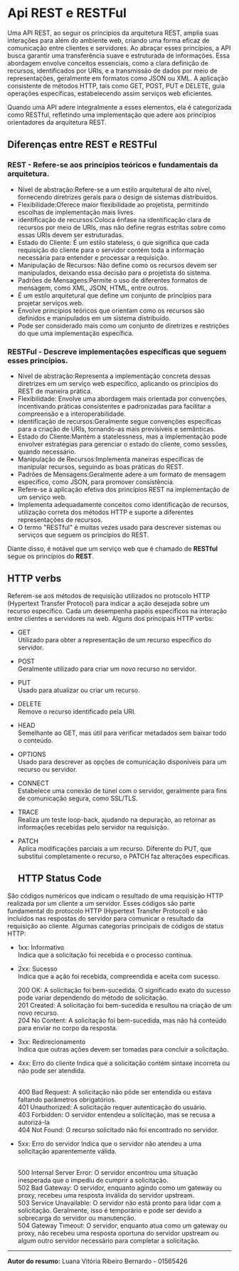  # Api REST e RESTFul

   <p>Uma API REST, ao seguir os princípios da arquitetura REST, amplia suas interações para além do ambiente web, criando uma forma eficaz de comunicação entre clientes e servidores. Ao abraçar esses princípios, a API busca garantir uma transferência suave e estruturada de informações. Essa abordagem envolve conceitos essenciais, como a clara definição de recursos, identificados por URIs, e a transmissão de dados por meio de representações, geralmente em formatos como JSON ou XML. A aplicação consistente de métodos HTTP, tais como GET, POST, PUT e DELETE, guia operações específicas, estabelecendo assim serviços web eficientes.</p>
    
<p>Quando uma API adere integralmente a esses elementos, ela é categorizada como RESTful, refletindo uma implementação que adere aos princípios orientadores da arquitetura REST.</p>
 
## Diferenças entre REST e RESTFul


### REST -  Refere-se aos princípios teóricos e fundamentais da arquitetura.
- Nível de abstração:Refere-se a um estilo arquitetural de alto nível, fornecendo diretrizes gerais para o design de sistemas distribuídos.
- Flexibilidade:Oferece maior flexibilidade ao projetista, permitindo escolhas de implementação mais livres.
- identificação de recursos:Coloca ênfase na identificação clara de recursos por meio de URIs, mas não define regras estritas sobre como essas URIs devem ser estruturadas.
- Estado do Cliente: É um estilo stateless, o que significa que cada requisição do cliente para o servidor contém toda a informação necessária para entender e processar a requisição.
- Manipulação de Recursos: Não define como os recursos devem ser manipulados, deixando essa decisão para o projetista do sistema.
- Padrões de Mensagens:Permite o uso de diferentes formatos de mensagem, como XML, JSON, HTML, entre outros.
- É um estilo arquitetural que define um conjunto de princípios para projetar serviços web.
- Envolve princípios teóricos que orientam como os recursos são definidos e manipulados em um sistema distribuído.
- Pode ser considerado mais como um conjunto de diretrizes e restrições do que uma implementação específica.

### RESTFul - Descreve implementações específicas que seguem esses princípios.
- Nível de abstração:Representa a implementação concreta dessas diretrizes em um serviço web específico, aplicando os princípios do REST de maneira prática.
- Flexibilidade: Envolve uma abordagem mais orientada por convenções, incentivando práticas consistentes e padronizadas para facilitar a compreensão e a interoperabilidade.
- identificação de recursos:Geralmente segue convenções específicas para a criação de URIs, tornando-as mais previsíveis e semânticas.
- Estado do Cliente:Mantém a statelessness, mas a implementação pode envolver estratégias para gerenciar o estado do cliente, como sessões, quando necessário.
- Manipulação de Recursos:Implementa maneiras específicas de manipular recursos, seguindo as boas práticas do REST.
- Padrões de Mensagens:Geralmente adere a um formato de mensagem específico, como JSON, para promover consistência.
- Refere-se à aplicação efetiva dos princípios REST na implementação de um serviço web.
- Implementa adequadamente conceitos como identificação de recursos, utilização correta dos métodos HTTP e suporte a diferentes representações de recursos.
- O termo "RESTful" é muitas vezes usado para descrever sistemas ou serviços que seguem os princípios do REST.

Diante disso, é notável que um serviço web que é chamado de **RESTful** segue os princípios do **REST**.

  ## HTTP verbs

  <p>Referem-se aos métodos de requisição utilizados no protocolo HTTP (Hypertext Transfer Protocol) para indicar a ação desejada sobre um recurso específico. Cada um desempenha papéis específicos na interação entre clientes e servidores na web. Alguns dos principais HTTP verbs:</p>

- <p>GET<br>
  Utilizado para obter a representação de um recurso específico do servidor.</p>

- <p>POST<br>
   Geralmente utilizado para criar um novo recurso no servidor.</p>
   
- <p>PUT<br>
   Usado para atualizar ou criar um recurso.</p>

- <p>DELETE<br>
    Remove o recurso identificado pela URI.</p>

- <p>HEAD<br>
     Semelhante ao GET, mas útil para verificar metadados sem baixar todo o conteúdo.</p>

- <p>OPTIONS<br>
     Usado para descrever as opções de comunicação disponíveis para um recurso ou servidor.</p>

- <p>CONNECT<br>
     Estabelece uma conexão de túnel com o servidor, geralmente para fins de comunicação segura, como SSL/TLS.</p>

- <p>TRACE<br>
     Realiza um teste loop-back, ajudando na depuração, ao retornar as informações recebidas pelo servidor na requisição.</p>

- <p>PATCH<br>
   Aplica modificações parciais a um recurso. Diferente do PUT, que substitui completamente o recurso, o PATCH faz alterações específicas.</p>

     ## HTTP Status Code
  
<p>São códigos numéricos que indicam o resultado de uma requisição HTTP realizada por um cliente a um servidor. Esses códigos são parte fundamental do protocolo HTTP (Hypertext Transfer Protocol) e são incluídos nas respostas do servidor para comunicar o resultado da requisição ao cliente. Algumas categorias principais de códigos de status HTTP:</p>

- <p>1xx: Informativo<br>
   Indica que a solicitação foi recebida e o processo continua.</p>

- <p>2xx: Sucesso<br>
   Indica que a ação foi recebida, compreendida e aceita com sucesso.</p>
   200 OK: A solicitação foi bem-sucedida. O significado exato do sucesso pode variar dependendo do método de solicitação.<br>
   201 Created: A solicitação foi bem-sucedida e resultou na criação de um novo recurso.<br>
   204 No Content: A solicitação foi bem-sucedida, mas não há conteúdo para enviar no corpo da resposta.<br>

- <p>3xx: Redirecionamento<br>
   Indica que outras ações devem ser tomadas para concluir a solicitação.</p>

- <p>4xx: Erro do cliente
   Indica que a solicitação contém sintaxe incorreta ou não pode ser atendida.</p><br>
   400 Bad Request: A solicitação não pôde ser entendida ou estava faltando parâmetros obrigatórios.<br>
   401 Unauthorized: A solicitação requer autenticação do usuário.<br>
   403 Forbidden: O servidor entendeu a solicitação, mas se recusa a autorizá-la<br>
   404 Not Found: O recurso solicitado não foi encontrado no servidor.<br>

- <p>5xx: Erro do servidor
    Indica que o servidor não atendeu a uma solicitação aparentemente válida.</p><br>
    500 Internal Server Error: O servidor encontrou uma situação inesperada que o impediu de cumprir a solicitação.<br>
    502 Bad Gateway: O servidor, enquanto agindo como um gateway ou proxy, recebeu uma resposta inválida do servidor upstream.<br>
    503 Service Unavailable: O servidor não está pronto para lidar com a solicitação. Geralmente, isso é temporário e pode ser devido a sobrecarga do servidor ou manutenção.<br>
    504 Gateway Timeout: O servidor, enquanto atua como um gateway ou proxy, não recebeu uma resposta oportuna do servidor upstream ou algum outro servidor necessário para completar a solicitação.<br>

 ---

 **Autor do resumo:**  Luana Vitória Ribeiro Bernardo - 01565426
 



  

    

    
    
